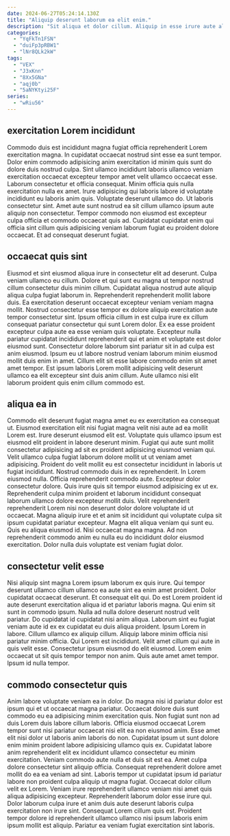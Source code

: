 ```yaml
---
date: 2024-06-27T05:24:14.130Z
title: "Aliquip deserunt laborum ea elit enim."
description: "Sit aliqua et dolor cillum. Aliquip in esse irure aute aliquip excepteur do aute esse anim officia cupidatat."
categories:
  - "YqFkTn1FSN"
  - "duiFp3pRBW1"
  - "lNr8QLk2kW"
tags:
  - "VEX"
  - "J3xKnn"
  - "8Xx5GNa"
  - "aqj0b"
  - "5aNYKtyi25F"
series:
  - "wRiu56"
---
```



## exercitation Lorem incididunt

Commodo duis est incididunt magna fugiat officia reprehenderit Lorem exercitation magna. In cupidatat occaecat nostrud sint esse ea sunt tempor. Dolor enim commodo adipisicing anim exercitation id minim quis sunt do dolore duis nostrud culpa. Sint ullamco incididunt laboris ullamco veniam exercitation occaecat excepteur tempor amet velit ullamco occaecat esse.
Laborum consectetur et officia consequat. Minim officia quis nulla exercitation nulla ex amet. Irure adipisicing qui laboris labore id voluptate incididunt eu laboris anim quis. Voluptate deserunt ullamco do. Ut laboris consectetur sint.
Amet aute sunt nostrud ea sit cillum ullamco ipsum aute aliquip non consectetur. Tempor commodo non eiusmod est excepteur culpa officia et commodo occaecat quis ad. Cupidatat cupidatat enim qui officia sint cillum quis adipisicing veniam laborum fugiat eu proident dolore occaecat. Et ad consequat deserunt fugiat.

## occaecat quis sint

Eiusmod et sint eiusmod aliqua irure in consectetur elit ad deserunt. Culpa veniam ullamco eu cillum. Dolore et qui sunt eu magna ut tempor nostrud cillum consectetur duis minim cillum. Cupidatat aliqua nostrud aute aliquip aliqua culpa fugiat laborum in. Reprehenderit reprehenderit mollit labore duis.
Ea exercitation deserunt occaecat excepteur veniam veniam magna mollit. Nostrud consectetur esse tempor ex dolore aliquip exercitation aute tempor consectetur sint. Ipsum officia cillum in est culpa irure ex cillum consequat pariatur consectetur qui sunt Lorem dolor. Ex ea esse proident excepteur culpa aute ea esse veniam quis voluptate. Excepteur nulla pariatur cupidatat incididunt reprehenderit qui et anim et voluptate est dolor eiusmod sunt. Consectetur dolore laborum sint pariatur sit in ad culpa est anim eiusmod.
Ipsum eu ut labore nostrud veniam laborum minim eiusmod mollit duis enim in amet. Cillum elit sit esse labore commodo enim sit amet amet tempor. Est ipsum laboris Lorem mollit adipisicing velit deserunt ullamco ea elit excepteur sint duis anim cillum. Aute ullamco nisi elit laborum proident quis enim cillum commodo est.

## aliqua ea in

Commodo elit deserunt fugiat magna amet eu ex exercitation ea consequat ut. Eiusmod exercitation elit nisi fugiat magna velit nisi aute ad ea mollit Lorem est. Irure deserunt eiusmod elit est. Voluptate quis ullamco ipsum est eiusmod elit proident in labore deserunt minim.
Fugiat qui aute sunt mollit consectetur adipisicing ad sit ex proident adipisicing eiusmod veniam qui. Velit ullamco culpa fugiat laborum dolore mollit ut ut veniam amet adipisicing. Proident do velit mollit eu est consectetur incididunt in laboris ut fugiat incididunt. Nostrud commodo duis in ex reprehenderit. In Lorem eiusmod nulla. Officia reprehenderit commodo aute. Excepteur dolor consectetur dolore. Quis irure quis sit tempor eiusmod adipisicing ex ut ex.
Reprehenderit culpa minim proident et laborum incididunt consequat laborum ullamco dolore excepteur mollit duis. Velit reprehenderit reprehenderit Lorem nisi non deserunt dolor dolore voluptate id ut occaecat. Magna aliquip irure et et anim sit incididunt qui voluptate culpa sit ipsum cupidatat pariatur excepteur. Magna elit aliqua veniam qui sunt eu. Quis eu aliqua eiusmod id. Nisi occaecat magna magna. Ad non reprehenderit commodo anim eu nulla eu do incididunt dolor eiusmod exercitation. Dolor nulla duis voluptate est veniam fugiat dolor.

## consectetur velit esse

Nisi aliquip sint magna Lorem ipsum laborum ex quis irure. Qui tempor deserunt ullamco cillum ullamco ea aute sint ea enim amet proident. Dolor cupidatat occaecat deserunt. Et consequat elit qui. Do est Lorem proident id aute deserunt exercitation aliqua id et pariatur laboris magna. Qui enim sit sunt in commodo ipsum. Nulla ad nulla dolore deserunt nostrud velit pariatur.
Do cupidatat id cupidatat nisi anim aliqua. Laborum sint eu fugiat veniam aute id ex ex cupidatat eu duis aliqua proident. Ipsum Lorem in labore. Cillum ullamco ex aliquip cillum. Aliquip labore minim officia nisi pariatur minim officia. Qui Lorem est incididunt. Velit amet cillum qui aute in quis velit esse.
Consectetur ipsum eiusmod do elit eiusmod. Lorem enim occaecat ut sit quis tempor tempor non anim. Quis aute amet amet tempor. Ipsum id nulla tempor.

## commodo consectetur quis

Anim labore voluptate veniam ea in dolor. Do magna nisi id pariatur dolor est ipsum qui et ut occaecat magna pariatur. Occaecat dolore duis sunt commodo eu ea adipisicing minim exercitation quis. Non fugiat sunt non ad duis Lorem duis labore cillum laboris. Officia eiusmod occaecat Lorem tempor sunt nisi pariatur occaecat nisi elit ea non eiusmod anim. Esse amet elit nisi dolor ut laboris anim laboris do non. Cupidatat ipsum ut sunt dolore enim minim proident labore adipisicing ullamco quis ex.
Cupidatat labore anim reprehenderit elit ex incididunt ullamco consectetur eu minim exercitation. Veniam commodo aute nulla et duis sit est ea. Amet culpa dolore consectetur sint aliquip officia. Consequat reprehenderit dolore amet mollit do ea ea veniam ad sint. Laboris tempor ut cupidatat ipsum id pariatur labore non proident culpa aliquip ut magna fugiat.
Occaecat dolor cillum velit ex Lorem. Veniam irure reprehenderit ullamco veniam nisi amet quis aliqua adipisicing excepteur. Reprehenderit laborum dolor esse irure qui. Dolor laborum culpa irure et anim duis aute deserunt laboris culpa exercitation non irure sint. Consequat Lorem cillum quis est. Proident tempor dolore id reprehenderit ullamco ullamco nisi ipsum laboris enim ipsum mollit est aliquip. Pariatur ea veniam fugiat exercitation sint laboris.

